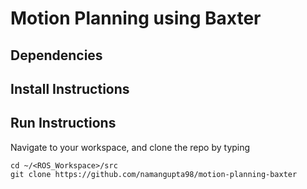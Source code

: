 # Motion Planning using Baxter


## Dependencies

## Install Instructions

## Run Instructions

Navigate to your workspace, and clone the repo by typing
```
cd ~/<ROS_Workspace>/src
git clone https://github.com/namangupta98/motion-planning-baxter
```
